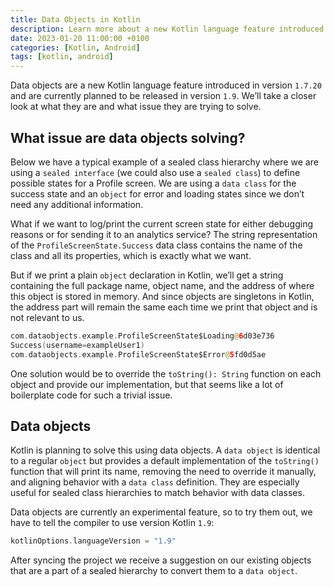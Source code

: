 ```yaml
---
title: Data Objects in Kotlin
description: Learn more about a new Kotlin language feature introduced in version 1.7.20.
date: 2023-01-20 11:00:00 +0100
categories: [Kotlin, Android]
tags: [kotlin, android]
---
```


Data objects are a new Kotlin language feature introduced in version `1.7.20` and are currently planned to be released in version `1.9`. We’ll take a closer look at what they are and what issue they are trying to solve.

## What issue are data objects solving?

Below we have a typical example of a sealed class hierarchy where we are using a  `sealed interface`  (we could also use a  `sealed class`) to define possible states for a Profile screen. We are using a  `data class`  for the success state and an  `object`  for error and loading states since we don’t need any additional information.


<script src="https://gist.github.com/landomen/0ff3b3885b338fecf15ff7783250cb05.js"></script>


What if we want to log/print the current screen state for either debugging reasons or for sending it to an analytics service? The string representation of the `ProfileScreenState.Success` data class contains the name of the class and all its properties, which is exactly what we want.  

But if we print a plain `object` declaration in Kotlin, we’ll get a string containing the full package name, object name, and the address of where this object is stored in memory. And since objects are singletons in Kotlin, the address part will remain the same each time we print that object and is not relevant to us.

```kotlin
com.dataobjects.example.ProfileScreenState$Loading@6d03e736  
Success(username=exampleUser1)  
com.dataobjects.example.ProfileScreenState$Error@5fd0d5ae
```

One solution would be to override the `toString(): String` function on each object and provide our implementation, but that seems like a lot of boilerplate code for such a trivial issue.


<script src="https://gist.github.com/landomen/807c33487638880bac742b62447fe96a.js"></script>


## Data  objects

Kotlin is planning to solve this using data objects. A `data object` is identical to a regular `object` but provides a default implementation of the `toString()` function that will print its name, removing the need to override it manually, and aligning behavior with a `data class` definition. They are especially useful for sealed class hierarchies to match behavior with data classes.

Data objects are currently an experimental feature, so to try them out, we have to tell the compiler to use version Kotlin  `1.9`:

```kotlin
kotlinOptions.languageVersion = "1.9"
```

After syncing the project we receive a suggestion on our existing objects that are a part of a sealed hierarchy to convert them to a `data object`.